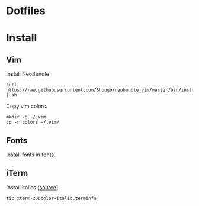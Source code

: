 Dotfiles
===

# Install

## Vim

Install NeoBundle
```
curl https://raw.githubusercontent.com/Shougo/neobundle.vim/master/bin/install.sh | sh
```

Copy vim colors.
```
mkdir -p ~/.vim
cp -r colors ~/.vim/
```

## Fonts

Install fonts in [fonts](fonts/).


## iTerm
Install italics ([source](https://gist.github.com/sos4nt/3187620)]
```
tic xterm-256color-italic.terminfo
```
